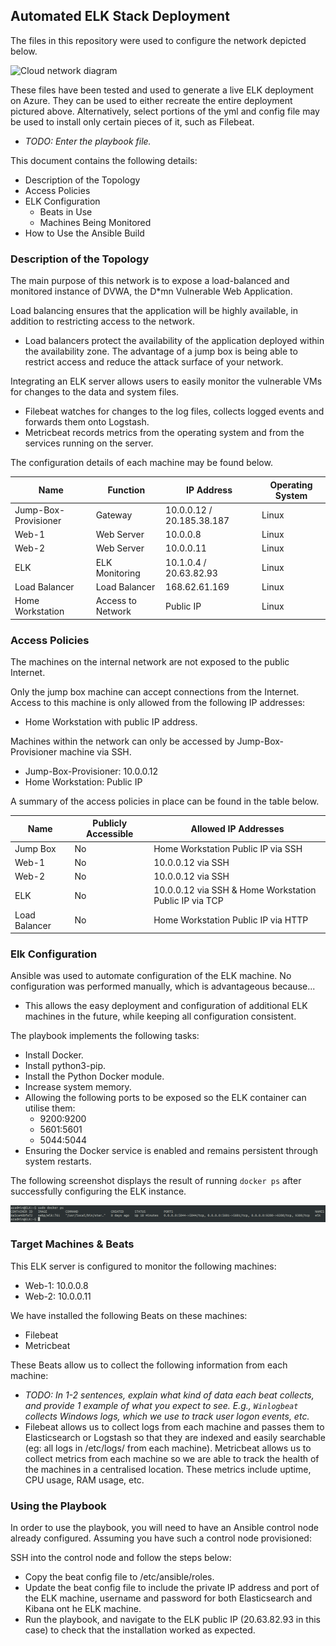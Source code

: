 ## Automated ELK Stack Deployment

The files in this repository were used to configure the network depicted below.

![Cloud network diagram](Images/diagram_filename.png)

These files have been tested and used to generate a live ELK deployment on Azure. They can be used to either recreate the entire deployment pictured above. Alternatively, select portions of the yml and config file may be used to install only certain pieces of it, such as Filebeat.

  - _TODO: Enter the playbook file._

This document contains the following details:
- Description of the Topology
- Access Policies
- ELK Configuration
  - Beats in Use
  - Machines Being Monitored
- How to Use the Ansible Build


### Description of the Topology

The main purpose of this network is to expose a load-balanced and monitored instance of DVWA, the D*mn Vulnerable Web Application.

Load balancing ensures that the application will be highly available, in addition to restricting access to the network.
- Load balancers protect the availability of the application deployed within the availability zone. The advantage of a jump box is being able to restrict access and reduce the attack surface of your network.

Integrating an ELK server allows users to easily monitor the vulnerable VMs for changes to the data and system files.
- Filebeat watches for changes to the log files, collects logged events and forwards them onto Logstash.
- Metricbeat records metrics from the operating system and from the services running on the server.

The configuration details of each machine may be found below.

| Name     | Function | IP Address | Operating System |
|----------|----------|------------|------------------|
| Jump-Box-Provisioner | Gateway | 10.0.0.12 / 20.185.38.187  | Linux            |
| Web-1    | Web Server | 10.0.0.8 | Linux            |
| Web-2    | Web Server | 10.0.0.11 | Linux            |
| ELK      | ELK Monitoring | 10.1.0.4 / 20.63.82.93 | Linux            |
| Load Balancer | Load Balancer | 168.62.61.169 | Linux |
| Home Workstation | Access to Network | Public IP | Linux |

### Access Policies

The machines on the internal network are not exposed to the public Internet. 

Only the jump box machine can accept connections from the Internet. Access to this machine is only allowed from the following IP addresses:
- Home Workstation with public IP address.

Machines within the network can only be accessed by Jump-Box-Provisioner machine via SSH.
- Jump-Box-Provisioner: 10.0.0.12
- Home Workstation: Public IP

A summary of the access policies in place can be found in the table below.

| Name     | Publicly Accessible | Allowed IP Addresses |
|----------|---------------------|----------------------|
| Jump Box | No | Home Workstation Public IP via SSH |
| Web-1 | No | 10.0.0.12 via SSH |
| Web-2 | No | 10.0.0.12 via SSH |
| ELK | No | 10.0.0.12 via SSH & Home Workstation Public IP via TCP |
| Load Balancer | No | Home Workstation Public IP via HTTP |

### Elk Configuration

Ansible was used to automate configuration of the ELK machine. No configuration was performed manually, which is advantageous because...
- This allows the easy deployment and configuration of additional ELK machines in the future, while keeping all configuration consistent.

The playbook implements the following tasks:
- Install Docker.
- Install python3-pip.
- Install the Python Docker module.
- Increase system memory.
- Allowing the following ports to be exposed so the ELK container can utilise them:
  - 9200:9200
  - 5601:5601
  - 5044:5044
- Ensuring the Docker service is enabled and remains persistent through system restarts.

The following screenshot displays the result of running `docker ps` after successfully configuring the ELK instance.

![Docker ps output](Images/docker_ps_output.png)

### Target Machines & Beats
This ELK server is configured to monitor the following machines:
- Web-1: 10.0.0.8
- Web-2: 10.0.0.11

We have installed the following Beats on these machines:
- Filebeat
- Metricbeat

These Beats allow us to collect the following information from each machine:
- _TODO: In 1-2 sentences, explain what kind of data each beat collects, and provide 1 example of what you expect to see. E.g., `Winlogbeat` collects Windows logs, which we use to track user logon events, etc._
- Filebeat allows us to collect logs from each machine and passes them to Elasticsearch or Logstash so that they are indexed and easily searchable (eg: all logs in /etc/logs/ from each machine). Metricbeat allows us to collect metrics from each machine so we are able to track the health of the machines in a centralised location. These metrics include uptime, CPU usage, RAM usage, etc.

### Using the Playbook
In order to use the playbook, you will need to have an Ansible control node already configured. Assuming you have such a control node provisioned: 

SSH into the control node and follow the steps below:
- Copy the beat config file to /etc/ansible/roles.
- Update the beat config file to include the private IP address and port of the ELK machine, username and password for both Elasticsearch and Kibana ont he ELK machine.
- Run the playbook, and navigate to the ELK public IP (20.63.82.93 in this case) to check that the installation worked as expected.
